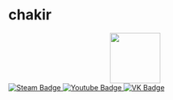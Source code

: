 # chakir

<div id="header" align="center">
  <img src="https://i.giphy.com/media/v1.Y2lkPTc5MGI3NjExMXU4c2l2d2w0ZnI4Ymk5MGMyaXR0eTVraGtlOTg5aTl3NDEyNWd0MyZlcD12MV9pbnRlcm5hbF9naWZfYnlfaWQmY3Q9cw/KzJkzjggfGN5Py6nkT/giphy.gif" width="100"/>
</div>

<div id="badges">
  <a href="https://steamcommunity.com/id/tchakir/">
    <img src="https://img.shields.io/badge/Steam-blue?style=for-the-badge&logo=steam&logoColor=white" alt="Steam Badge"/>
  </a>
  <a href="https://www.youtube.com/feed/you">
    <img src="https://img.shields.io/badge/YouTube-red?style=for-the-badge&logo=youtube&logoColor=white" alt="Youtube Badge"/>
  </a>
  <a href="https://vk.com/t_chakir">
    <img src="https://img.shields.io/badge/VK-blue?style=for-the-badge&logo=VK&logoColor=white" alt="VK Badge"/>
  </a>
</div>
